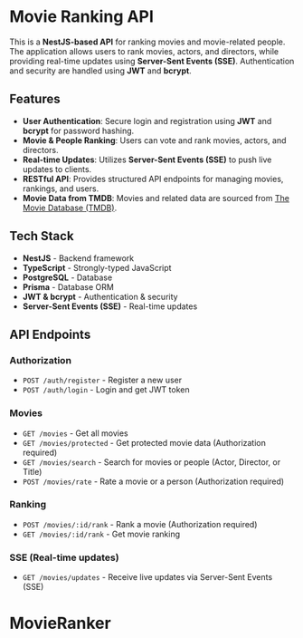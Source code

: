 # Movie Ranking API

This is a **NestJS-based API** for ranking movies and movie-related people. The application allows users to rank movies, actors, and directors, while providing real-time updates using **Server-Sent Events (SSE)**. Authentication and security are handled using **JWT** and **bcrypt**.

## Features
- **User Authentication**: Secure login and registration using **JWT** and **bcrypt** for password hashing.
- **Movie & People Ranking**: Users can vote and rank movies, actors, and directors.
- **Real-time Updates**: Utilizes **Server-Sent Events (SSE)** to push live updates to clients.
- **RESTful API**: Provides structured API endpoints for managing movies, rankings, and users.
- **Movie Data from TMDB**: Movies and related data are sourced from [The Movie Database (TMDB)](https://www.themoviedb.org/).

## Tech Stack
- **NestJS** - Backend framework
- **TypeScript** - Strongly-typed JavaScript
- **PostgreSQL** - Database
- **Prisma** - Database ORM
- **JWT & bcrypt** - Authentication & security
- **Server-Sent Events (SSE)** - Real-time updates

## API Endpoints

### **Authorization**
- `POST /auth/register` - Register a new user
- `POST /auth/login` - Login and get JWT token

### **Movies**
- `GET /movies` - Get all movies
- `GET /movies/protected` - Get protected movie data (Authorization required)
- `GET /movies/search` - Search for movies or people (Actor, Director, or Title)
- `POST /movies/rate` - Rate a movie or a person (Authorization required)

### **Ranking**
- `POST /movies/:id/rank` - Rank a movie (Authorization required)
- `GET /movies/:id/rank` - Get movie ranking

### **SSE (Real-time updates)**
- `GET /movies/updates` - Receive live updates via Server-Sent Events (SSE)




# MovieRanker
